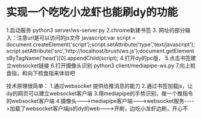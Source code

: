 # 实现一个吃吃小龙虾也能刷dy的功能

1.启动服务 python3 server/ws-server.py
2.chrome新建书签
3. 网址的部分输入：注意url是可以访问的js文件
	javascript:var script = document.createElement('script');script.setAttribute('type','text/javascript');script.setAttribute('src','http://localhost/brush/ws.js');document.getElementsByTagName('head')[0].appendChild(script);
4.打开dy的pc版，
5.点击书签建立websocket链接
6.打开摄像头识别 python3 client/mediapipe-ws.py 
7.向上梳食指，和向下梳食指来体验吧



技术原理很简单：
1.通过websocket 提供给推消息的能力
2.通过书签加载js，让dy的网页可以建立websocket客户端
3.用mediapipe的手势识别，做一个推指令的websocket客户端
4.摄像头--->mediapipe客户端--->websocket服务---->加载了websocket客户端js的dy的web--->开刷，边吃小龙虾边刷，开心不